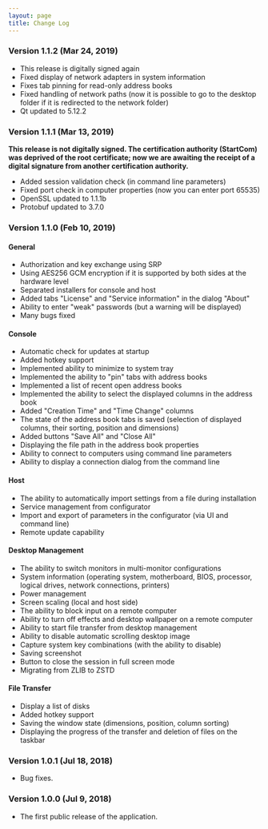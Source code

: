 ```yaml
---
layout: page
title: Change Log
---
```


### Version 1.1.2 (Mar 24, 2019)
  * This release is digitally signed again
  * Fixed display of network adapters in system information
  * Fixes tab pinning for read-only address books
  * Fixed handling of network paths (now it is possible to go to the desktop folder if it is redirected to the network folder)
  * Qt updated to 5.12.2

### Version 1.1.1 (Mar 13, 2019)
**This release is not digitally signed. The certification authority (StartCom) was deprived of the root certificate; now we are awaiting the receipt of a digital signature from another certification authority.**

  * Added session validation check (in command line parameters)
  * Fixed port check in computer properties (now you can enter port 65535)
  * OpenSSL updated to 1.1.1b
  * Protobuf updated to 3.7.0


### Version 1.1.0 (Feb 10, 2019)
#### General
  * Authorization and key exchange using SRP
  * Using AES256 GCM encryption if it is supported by both sides at the hardware level
  * Separated installers for console and host
  * Added tabs "License" and "Service information" in the dialog "About"
  * Ability to enter "weak" passwords (but a warning will be displayed)
  * Many bugs fixed

#### Console
  * Automatic check for updates at startup
  * Added hotkey support
  * Implemented ability to minimize to system tray
  * Implemented the ability to "pin" tabs with address books
  * Implemented a list of recent open address books
  * Implemented the ability to select the displayed columns in the address book
  * Added "Creation Time" and "Time Change" columns
  * The state of the address book tabs is saved (selection of displayed columns, their sorting, position and dimensions)
  * Added buttons "Save All" and "Close All"
  * Displaying the file path in the address book properties
  * Ability to connect to computers using command line parameters
  * Ability to display a connection dialog from the command line

#### Host
  * The ability to automatically import settings from a file during installation
  * Service management from configurator
  * Import and export of parameters in the configurator (via UI and command line)
  * Remote update capability

#### Desktop Management
  * The ability to switch monitors in multi-monitor configurations
  * System information (operating system, motherboard, BIOS, processor, logical drives, network connections, printers)
  * Power management
  * Screen scaling (local and host side)
  * The ability to block input on a remote computer
  * Ability to turn off effects and desktop wallpaper on a remote computer
  * Ability to start file transfer from desktop management
  * Ability to disable automatic scrolling desktop image
  * Capture system key combinations (with the ability to disable)
  * Saving screenshot
  * Button to close the session in full screen mode
  * Migrating from ZLIB to ZSTD

#### File Transfer
  * Display a list of disks
  * Added hotkey support
  * Saving the window state (dimensions, position, column sorting)
  * Displaying the progress of the transfer and deletion of files on the taskbar

### Version 1.0.1 (Jul 18, 2018)
  * Bug fixes.

### Version 1.0.0 (Jul 9, 2018)
  * The first public release of the application.
